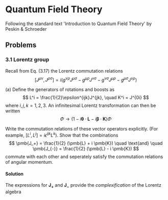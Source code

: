 # Quantum Field Theory

Following the standard text 'Introduction to Quantum Field Theory' by Peskin & Schroeder


## Problems

### 3.1 Lorentz group

Recall from Eq. (3.17) the Lorentz commutation relations
$$
  [ J^{\mu \nu}, J^{\rho \sigma}] = i(g^{\nu \rho} J^{\mu \sigma} - g^{\mu \rho} J^{\nu \sigma} - g^{\nu \sigma}J^{\mu \rho} - g^{\mu \sigma} J^{\nu \rho})
$$

(a) Define the generators of rotations and boosts as 
$$
  L^i = \frac{1}{2}\epsilon^{ijk}J^{jk}, \quad K^i = J^{0i}
$$
where $i, j, k = 1, 2, 3$. An infinitesimal Lorentz transformation can then be written
$$
  \Phi \rightarrow (1 - i \pmb{\theta}\cdot \pmb{L} - i \pmb{\beta} \cdot \pmb{K} ) \Phi
$$

Write the commutation relations of these vector operators explicitly. (For example, $[L^i, L^j] = i \epsilon^{ijk} L^k$). Show that the combinations
$$
  \pmb{J_+} = \frac{1}{2} (\pmb{L} + i \pmb{K}) \quad \text{and} \quad  \pmb{J_{-}} = \frac{1}{2} (\pmb{L} - i \pmb{K})
$$
commute with each other and seperately satisfy the commutation relations of angular momentum.


#### Solution

The expressions for $\pmb{J_+}$ and $\pmb{J_-}$ provide the _complexification_ of the Lorentz algebra





